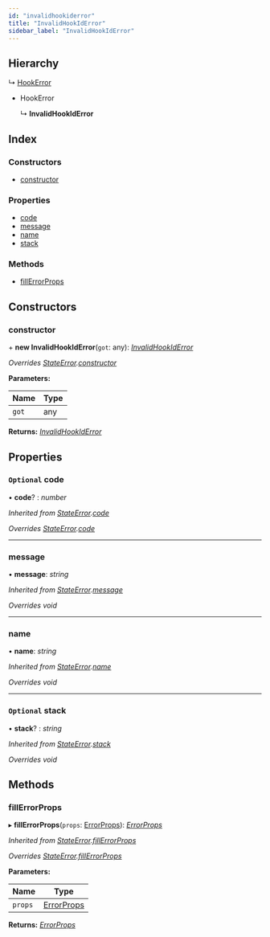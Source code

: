 ```yaml
---
id: "invalidhookiderror"
title: "InvalidHookIdError"
sidebar_label: "InvalidHookIdError"
---
```


## Hierarchy

  ↳ [HookError](hookerror.md)

* HookError

  ↳ **InvalidHookIdError**

## Index

### Constructors

* [constructor](invalidhookiderror.md#constructor)

### Properties

* [code](invalidhookiderror.md#optional-code)
* [message](invalidhookiderror.md#message)
* [name](invalidhookiderror.md#name)
* [stack](invalidhookiderror.md#optional-stack)

### Methods

* [fillErrorProps](invalidhookiderror.md#fillerrorprops)

## Constructors

###  constructor

\+ **new InvalidHookIdError**(`got`: any): *[InvalidHookIdError](invalidhookiderror.md)*

*Overrides [StateError](stateerror.md).[constructor](stateerror.md#constructor)*

**Parameters:**

Name | Type |
------ | ------ |
`got` | any |

**Returns:** *[InvalidHookIdError](invalidhookiderror.md)*

## Properties

### `Optional` code

• **code**? : *number*

*Inherited from [StateError](stateerror.md).[code](stateerror.md#optional-code)*

*Overrides [StateError](stateerror.md).[code](stateerror.md#optional-code)*

___

###  message

• **message**: *string*

*Inherited from [StateError](stateerror.md).[message](stateerror.md#message)*

*Overrides void*

___

###  name

• **name**: *string*

*Inherited from [StateError](stateerror.md).[name](stateerror.md#name)*

*Overrides void*

___

### `Optional` stack

• **stack**? : *string*

*Inherited from [StateError](stateerror.md).[stack](stateerror.md#optional-stack)*

*Overrides void*

## Methods

###  fillErrorProps

▸ **fillErrorProps**(`props`: [ErrorProps](../modules/types.md#errorprops)): *[ErrorProps](../modules/types.md#errorprops)*

*Inherited from [StateError](stateerror.md).[fillErrorProps](stateerror.md#fillerrorprops)*

*Overrides [StateError](stateerror.md).[fillErrorProps](stateerror.md#fillerrorprops)*

**Parameters:**

Name | Type |
------ | ------ |
`props` | [ErrorProps](../modules/types.md#errorprops) |

**Returns:** *[ErrorProps](../modules/types.md#errorprops)*
